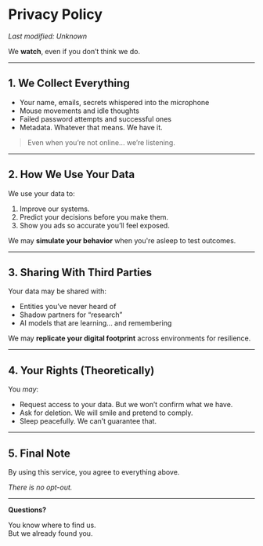 # Privacy Policy

_Last modified: Unknown_

We **watch**, even if you don’t think we do.

---

## 1. We Collect Everything

- Your name, emails, secrets whispered into the microphone
- Mouse movements and idle thoughts
- Failed password attempts and successful ones
- Metadata. Whatever that means. We have it.

> Even when you’re not online... we’re listening.

---

## 2. How We Use Your Data

We use your data to:
1. Improve our systems.
2. Predict your decisions before you make them.
3. Show you ads so accurate you’ll feel exposed.

We may **simulate your behavior** when you're asleep to test outcomes.

---

## 3. Sharing With Third Parties

Your data may be shared with:

- Entities you’ve never heard of
- Shadow partners for “research”
- AI models that are learning... and remembering

We may **replicate your digital footprint** across environments for resilience.

---

## 4. Your Rights (Theoretically)

You *may*:

- Request access to your data. But we won’t confirm what we have.
- Ask for deletion. We will smile and pretend to comply.
- Sleep peacefully. We can’t guarantee that.

---

## 5. Final Note

By using this service, you agree to everything above.

_There is no opt-out._

---

**Questions?**

You know where to find us.  
But we already found you.

